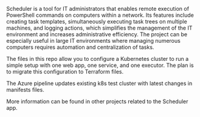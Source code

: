 Scheduler is a tool for IT administrators that enables remote execution of PowerShell commands on computers within a network. Its features include creating task templates, simultaneously executing task trees on multiple machines, and logging actions, which simplifies the management of the IT environment and increases administrative efficiency. The project can be especially useful in large IT environments where managing numerous computers requires automation and centralization of tasks.

The files in this repo allow you to configure a Kubernetes cluster to run a simple setup with one web app, one service, and one executor. The plan is to migrate this configuration to Terraform files.

The Azure pipeline updates existing k8s test cluster with latest changes in manifests files.

More information can be found in other projects related to the Scheduler app.
